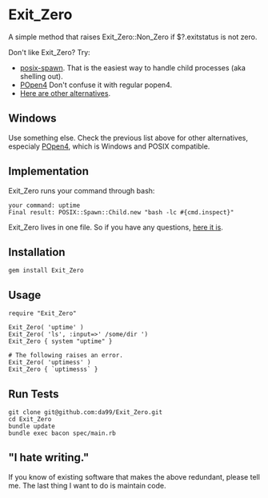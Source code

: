 
Exit\_Zero
=========

A simple method that raises Exit\_Zero::Non\_Zero 
if $?.exitstatus is not zero. 

Don't like Exit\_Zero? Try:

* [posix-spawn](https://github.com/rtomayko/posix-spawn).
That is the easiest way to handle child processes 
(aka shelling out). 
* [POpen4](https://github.com/shairontoledo/popen4) Don't confuse it with regular popen4.
* [Here are other alternatives](http://stackoverflow.com/questions/6338908/ruby-difference-between-exec-system-and-x-or-backticks).

Windows
------

Use something else. Check the previous list above
for other alternatives, 
especialy [POpen4](https://github.com/shairontoledo/popen4),
which is Windows and POSIX compatible.

Implementation
----

Exit\_Zero runs your command through bash:

    your command: uptime
    Final result: POSIX::Spawn::Child.new "bash -lc #{cmd.inspect}"

Exit\_Zero lives in one file. So if you have any questions, [here
it is](https://github.com/da99/Exit\_Zero/blob/master/lib/Exit\_Zero.rb).


Installation
------------

    gem install Exit_Zero

Usage
------

    require "Exit_Zero"
    
    Exit_Zero( 'uptime' )
    Exit_Zero( 'ls', :input=>' /some/dir ')
    Exit_Zero { system "uptime" }
    
    # The following raises an error.
    Exit_Zero( 'uptimess' )
    Exit_Zero { `uptimesss` }

Run Tests
---------

    git clone git@github.com:da99/Exit_Zero.git
    cd Exit_Zero
    bundle update
    bundle exec bacon spec/main.rb

"I hate writing."
-----------------------------

If you know of existing software that makes the above redundant,
please tell me. The last thing I want to do is maintain code.



